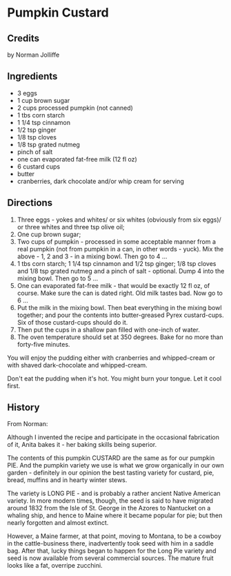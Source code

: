 # Pumpkin Custard 

<!-- BEGIN content -->

<script type="text/javascript"> if (window.showTocToggle) { var tocShowText = "show"; var tocHideText = "hide"; showTocToggle(); } </script>

## Credits

by Norman Jolliffe

## Ingredients

- 3 eggs
- 1 cup brown sugar
- 2 cups processed pumpkin (not canned)
- 1 tbs corn starch
- 1 1/4 tsp cinnamon
- 1/2 tsp ginger
- 1/8 tsp cloves
- 1/8 tsp grated nutmeg
- pinch of salt
- one can evaporated fat-free milk (12 fl oz)
- 6 custard cups
- butter
- cranberries, dark chocolate and/or whip cream for serving

## Directions

1. Three eggs - yokes and whites/ or six whites (obviously from six eggs)/ or three whites and three tsp olive oil;
2. One cup brown sugar;
3. Two cups of pumpkin - processed in some acceptable manner from a real pumpkin (not from pumpkin in a can, in other words - yuck). Mix the above - 1, 2 and 3 - in a mixing bowl. Then go to 4 ...
4. 1 tbs corn starch; 1 1/4 tsp cinnamon and 1/2 tsp ginger; 1/8 tsp cloves and 1/8 tsp grated nutmeg and a pinch of salt - optional. Dump 4 into the mixing bowl. Then go to 5 ...
5. One can evaporated fat-free milk - that would be exactly 12 fl oz, of course. Make sure the can is dated right. Old milk tastes bad. Now go to 6 ...
6. Put the milk in the mixing bowl. Then beat everything in the mixing bowl together; and pour the contents into butter-greased Pyrex custard-cups. Six of those custard-cups should do it.
7. Then put the cups in a shallow pan filled with one-inch of water.
8. The oven temperature should set at 350 degrees. Bake for no more than forty-five minutes.

You will enjoy the pudding either with cranberries and whipped-cream or with shaved dark-chocolate and whipped-cream.

Don't eat the pudding when it's hot. You might burn your tongue. Let it cool first.

## History

From Norman:

Although I invented the recipe and participate in the occasional fabrication of it, Anita bakes it - her baking skills being superior.

The contents of this pumpkin CUSTARD are the same as for our pumpkin PIE. And the pumpkin variety we use is what we grow organically in our own garden - definitely in our opinion the best tasting variety for custard, pie, bread, muffins and in hearty winter stews.

The variety is LONG PIE - and is probably a rather ancient Native American variety. In more modern times, though, the seed is said to have migrated around 1832 from the Isle of St. George in the Azores to Nantucket on a whaling ship, and hence to Maine where it became popular for pie; but then nearly forgotten and almost extinct.

However, a Maine farmer, at that point, moving to Montana, to be a cowboy in the cattle-business there, inadvertently took seed with him in a saddle bag. After that, lucky things began to happen for the Long Pie variety and seed is now available from several commercial sources. The mature fruit looks like a fat, overripe zucchini.

<!-- Saved in parser cache with key mudabon_recipe:pcache:idhash:1614-0!1!0!0!!en!2 and timestamp 20071118042813 --><!-- END content -->


